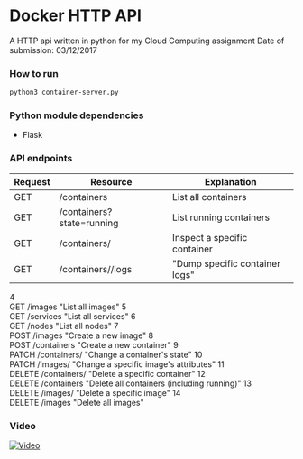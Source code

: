 # Docker HTTP API
A HTTP api written in python for my Cloud Computing assignment 
Date of submission: 03/12/2017  

### How to run
```bash
python3 container-server.py
```

### Python module dependencies
* Flask

### API endpoints
|Request|Resource                             |Explanation                                        |
|-------|-------------------------------------|---------------------------------------------------|
|GET    |/containers	                        |List all containers                                |
|GET    |/containers?state=running		        |List running containers                            |
|GET    |/containers/<id>	                    |Inspect a specific container                       |
|GET    |/containers/<id>/logs	              |"Dump specific container logs"                     |
4	
GET /images	"List all images"
5	
GET /services	"List all services"
6	
GET /nodes	"List all nodes"
7	
POST /images	"Create a new image"
8	
POST /containers	"Create a new container"
9	
PATCH /containers/<id>	"Change a container's state"
10	
PATCH /images/<id>	"Change a specific image's attributes"
11	
DELETE /containers/<id>	"Delete a specific container"
12	
DELETE /containers	"Delete all containers (including running)"
13	
DELETE /images/<id>	"Delete a specific image"
14	
DELETE /images	"Delete all images"

### Video
[![Video](http://img.youtube.com/vi/ixmQ9d7WFaQ/0.jpg)](https://www.youtube.com/watch?v=ixmQ9d7WFaQ)
